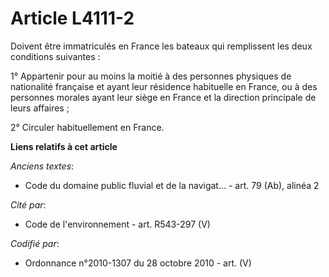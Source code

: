 # Article L4111-2

Doivent être immatriculés en France les bateaux qui remplissent les deux conditions suivantes :

1° Appartenir pour au moins la moitié à des personnes physiques de nationalité française et ayant leur résidence habituelle
en France, ou à des personnes morales ayant leur siège en France et la direction principale de leurs affaires ;

2° Circuler habituellement en France.

**Liens relatifs à cet article**

_Anciens textes_:

  - Code du domaine public fluvial et de la navigat... - art. 79 (Ab), alinéa 2

_Cité par_:

  - Code de l'environnement - art. R543-297 (V)

_Codifié par_:

  - Ordonnance n°2010-1307 du 28 octobre 2010 - art. (V)
